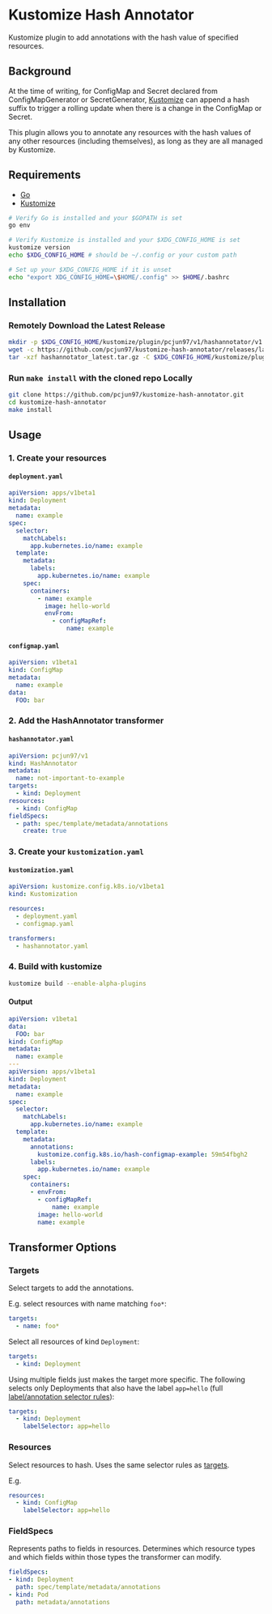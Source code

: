# Kustomize Hash Annotator

Kustomize plugin to add annotations with the hash value of specified resources.

## Background

At the time of writing, for ConfigMap and Secret declared from ConfigMapGenerator
or SecretGenerator, [Kustomize](https://kustomize.io/) can append a hash suffix
to trigger a rolling update when there is a change in the ConfigMap or Secret.

This plugin allows you to annotate any resources with the hash values of any
other resources (including themselves), as long as they are all managed by Kustomize.

## Requirements

- [Go](https://golang.org/doc/install)
- [Kustomize](https://kubectl.docs.kubernetes.io/installation/kustomize)

```bash
# Verify Go is installed and your $GOPATH is set
go env

# Verify Kustomize is installed and your $XDG_CONFIG_HOME is set
kustomize version
echo $XDG_CONFIG_HOME # should be ~/.config or your custom path

# Set up your $XDG_CONFIG_HOME if it is unset
echo "export XDG_CONFIG_HOME=\$HOME/.config" >> $HOME/.bashrc
```

## Installation

### Remotely Download the Latest Release

```bash
mkdir -p $XDG_CONFIG_HOME/kustomize/plugin/pcjun97/v1/hashannotator/v1
wget -c https://github.com/pcjun97/kustomize-hash-annotator/releases/latest/download/hashannotator_latest_$(uname -s)_$(uname -m).tar.gz -O hashannotator_latest.tar.gz
tar -xzf hashannotator_latest.tar.gz -C $XDG_CONFIG_HOME/kustomize/plugin/pcjun97/v1/hashannotator/
```

### Run `make install` with the cloned repo Locally

```bash
git clone https://github.com/pcjun97/kustomize-hash-annotator.git
cd kustomize-hash-annotator
make install
```

## Usage

### 1. Create your resources

#### `deployment.yaml`

```yaml
apiVersion: apps/v1beta1
kind: Deployment
metadata:
  name: example
spec:
  selector:
    matchLabels:
      app.kubernetes.io/name: example
  template:
    metadata:
      labels:
        app.kubernetes.io/name: example
    spec:
      containers:
        - name: example
          image: hello-world
          envFrom:
            - configMapRef:
                name: example
```

#### `configmap.yaml`

```yaml
apiVersion: v1beta1
kind: ConfigMap
metadata:
  name: example
data:
  FOO: bar
```

### 2. Add the HashAnnotator transformer

#### `hashannotator.yaml`

```yaml
apiVersion: pcjun97/v1
kind: HashAnnotator
metadata:
  name: not-important-to-example
targets:
  - kind: Deployment
resources:
  - kind: ConfigMap
fieldSpecs:
  - path: spec/template/metadata/annotations
    create: true
```

### 3. Create your `kustomization.yaml`

#### `kustomization.yaml`

```yaml
apiVersion: kustomize.config.k8s.io/v1beta1
kind: Kustomization

resources:
  - deployment.yaml
  - configmap.yaml

transformers:
  - hashannotator.yaml
```

### 4. Build with kustomize

```bash
kustomize build --enable-alpha-plugins
```

#### Output

```yaml
apiVersion: v1beta1
data:
  FOO: bar
kind: ConfigMap
metadata:
  name: example
---
apiVersion: apps/v1beta1
kind: Deployment
metadata:
  name: example
spec:
  selector:
    matchLabels:
      app.kubernetes.io/name: example
  template:
    metadata:
      annotations:
        kustomize.config.k8s.io/hash-configmap-example: 59m54fbgh2
      labels:
        app.kubernetes.io/name: example
    spec:
      containers:
      - envFrom:
        - configMapRef:
            name: example
        image: hello-world
        name: example
```

## Transformer Options

### Targets

Select targets to add the annotations.

E.g. select resources with name matching `foo*`:

```yaml
targets:
  - name: foo*
```

Select all resources of kind `Deployment`:

```yaml
targets:
  - kind: Deployment
```

Using multiple fields just makes the target more specific.
The following selects only Deployments that also have the label
`app=hello` (full [label/annotation selector rules](https://kubernetes.io/docs/concepts/overview/working-with-objects/labels/#label-selectors)):

```yaml
targets:
  - kind: Deployment
    labelSelector: app=hello
```

### Resources

Select resources to hash. Uses the same selector rules as [targets](https://github.com/pcjun97/kustomize-hash-annotator#targets).

E.g.

```yaml
resources:
  - kind: ConfigMap
    labelSelector: app=hello
```

### FieldSpecs

Represents paths to fields in resources.
Determines which resource types and which fields within those types
the transformer can modify.

```yaml
fieldSpecs:
- kind: Deployment
  path: spec/template/metadata/annotations
- kind: Pod
  path: metadata/annotations
```
